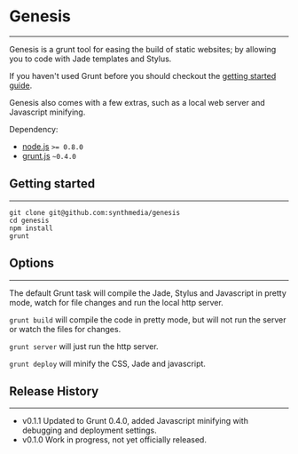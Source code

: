 # Genesis
---

Genesis is a grunt tool for easing the build of static websites; by allowing you to code with Jade templates and Stylus.

If you haven't used Grunt before you should checkout the [getting started guide](http://gruntjs.com/getting-started).

Genesis also comes with a few extras, such as a local web server and Javascript minifying.

Dependency:
  - [node.js](http://nodejs.org) `>= 0.8.0`
  - [grunt.js](http://gruntjs.com) `~0.4.0`

## Getting started
---

```
git clone git@github.com:synthmedia/genesis
cd genesis
npm install
grunt
```

## Options
---

The default Grunt task will compile the Jade, Stylus and Javascript in pretty mode, watch for file changes and run the local http server.

`grunt build` will compile the code in pretty mode, but will not run the server or watch the files for changes.

`grunt server` will just run the http server.

`grunt deploy` will minify the CSS, Jade and javascript.

## Release History
---

* v0.1.1 Updated to Grunt 0.4.0, added Javascript minifying with debugging and deployment settings.
* v0.1.0 Work in progress, not yet officially released.
